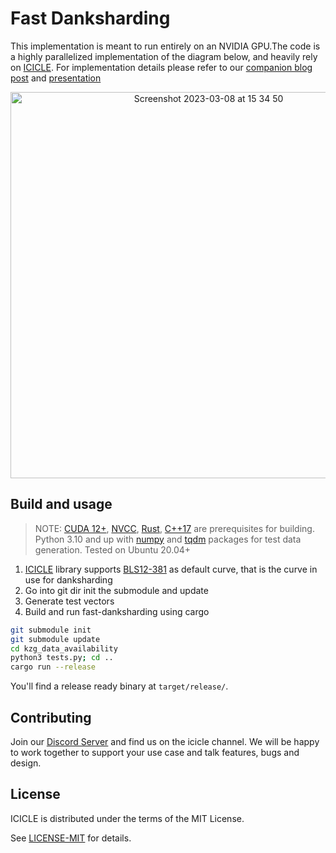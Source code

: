 # Fast Danksharding

This implementation is meant to run entirely on an NVIDIA GPU.The code is a highly parallelized implementation of the diagram below, and heavily rely on  [ICICLE]. For implementation details please refer to our [companion blog post] and [presentation]

 <div align="center">
<img width="618" alt="Screenshot 2023-03-08 at 15 34 50" src="https://user-images.githubusercontent.com/2446179/223727252-6e94d18f-0653-4c0d-87ad-5c7d82c0ea54.png">
</div>

## Build and usage

> NOTE: [CUDA 12+], [NVCC], [Rust], [C++17] are prerequisites for building. Python 3.10 and up with [numpy] and [tqdm] packages for test data generation. Tested on Ubuntu 20.04+

1. [ICICLE] library supports [BLS12-381] as default curve, that is the curve in use for danksharding
2. Go into git dir init the submodule and update
3. Generate test vectors
4. Build and run fast-danksharding using cargo

```sh
git submodule init
git submodule update
cd kzg_data_availability
python3 tests.py; cd ..
cargo run --release
```

You'll find a release ready binary at `target/release/`.

## Contributing

Join our [Discord Server] and find us on the icicle channel. We will be happy to work together to support your use case and talk features, bugs and design.

## License

ICICLE is distributed under the terms of the MIT License.

See [LICENSE-MIT][LMIT] for details.

<!-- Begin Links -->
[ICICLE]: https://github.com/ingonyama-zk/icicle
[companion blog post]: https://medium.com/@ingonyama/fast-danksharding-using-icicle-6411565bb245
[presentation]: https://www.youtube.com/watch?v=bZTXBrQcYfI&t=26s
[Discord Server]: https://discord.gg/Y4SkbDf2Ff
[BLS12-381]: https://github.com/ingonyama-zk/icicle/blob/main/icicle/curves/bls12_381.cuh
[CUDA 12+]: https://developer.nvidia.com/cuda-downloads
[NVCC]: https://docs.nvidia.com/cuda/#installation-guides
[Rust]: https://www.rust-lang.org/
[C++17]: https://en.cppreference.com/w/cpp/17
[numpy]: https://numpy.org/install/
[tqdm]: https://tqdm.github.io/
[CRV_TEMPLATE]: ./icicle/curves/curve_template.cuh
[CRV_CONFIG]: ./icicle/curves/curve_config.cuh
[B_SCRIPT]: ./build.rs
[FDI]: https://github.com/ingonyama-zk/fast-danksharding
[CONT]: ./CONTRIBUTING.md
[LMIT]: ./LICENSE
<!-- End Links -->
